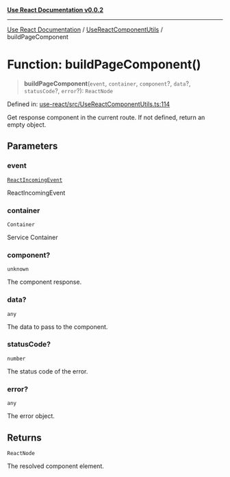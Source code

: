 [**Use React Documentation v0.0.2**](../../README.md)

***

[Use React Documentation](../../modules.md) / [UseReactComponentUtils](../README.md) / buildPageComponent

# Function: buildPageComponent()

> **buildPageComponent**(`event`, `container`, `component`?, `data`?, `statusCode`?, `error`?): `ReactNode`

Defined in: [use-react/src/UseReactComponentUtils.ts:114](https://github.com/stonemjs/use-react/blob/50c96852bd65a75b7f2a00786393fb0c90af6da8/src/UseReactComponentUtils.ts#L114)

Get response component in the current route.
If not defined, return an empty object.

## Parameters

### event

[`ReactIncomingEvent`](../../declarations/type-aliases/ReactIncomingEvent.md)

ReactIncomingEvent

### container

`Container`

Service Container

### component?

`unknown`

The component response.

### data?

`any`

The data to pass to the component.

### statusCode?

`number`

The status code of the error.

### error?

`any`

The error object.

## Returns

`ReactNode`

The resolved component element.
